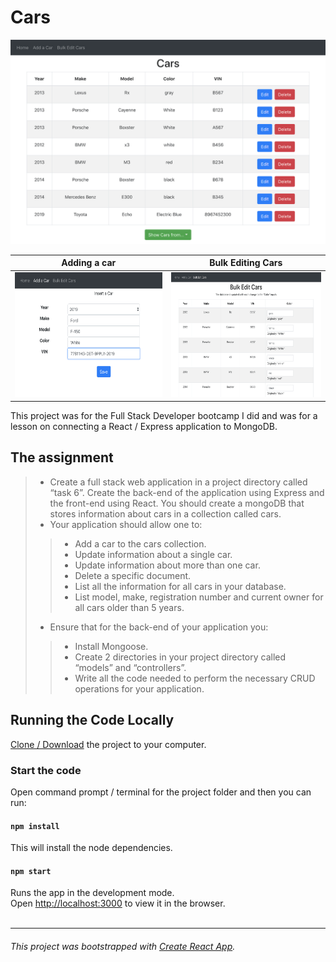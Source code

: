 # Cars

![](/public/cars.app.screenshot.1.png)

Adding a car | Bulk Editing Cars
--- | --- 
<img src="./public/cars.app.screenshot.2.png" alt="drawing" height="200"/> |<img src="./public/cars.app.screenshot.3.png" alt="drawing" height="200"/>

This project was for the Full Stack Developer bootcamp I did and was for a lesson on connecting a React / Express application to MongoDB.

## The assignment

> * Create a full stack web application in a project directory called “task 6”. Create the back-end of the application using Express and the front-end using React. You should create a mongoDB that stores information about cars in a collection called cars.
> * Your application should allow one to:
> > * Add a car to the cars collection.
> > * Update information about a single car.
> > * Update information about more than one car.
> > * Delete a specific document.
> > * List all the information for all cars in your database.
> > * List model, make, registration number and current owner for all cars older than 5 years.
>
> * Ensure that for the back-end of your application you:
> > * Install Mongoose.
> > * Create 2 directories in your project directory called “models” and “controllers”.
> > * Write all the code needed to perform the necessary CRUD operations for your application.

<!-- ## Demo
Update when hosted somewhere -->

## Running the Code Locally

[Clone / Download](https://github.com/dh4u/bootcamp-cars.git) the project to your computer.

### Start the code
Open command prompt / terminal for the project folder and then you can run:

#### `npm install`

This will install the node dependencies.

#### `npm start`

Runs the app in the development mode.<br>
Open [http://localhost:3000](http://localhost:3000) to view it in the browser.
<br>
<br>

***
###### This project was bootstrapped with [Create React App](https://github.com/facebook/create-react-app).

